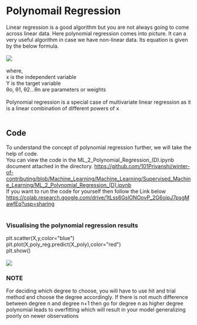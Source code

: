 # Polynomail Regression 
Linear regression is a good algorithm but you are not always going to come across linear data. Here polynomial regression comes into picture. 
It can a very useful algorithm in case we have non-linear data. 
Its equation is given by the below formula. <br/><br/>
![](https://github.com/101Priyanshi/winter-of-contributing/blob/Machine_Learning/Machine_Learning/Supervised_Machine_Learning/Assets/poly_reg_1.png) <br/><br/>
where,<br/> 
x is the independent variable <br/>
Y is the target variable <br/>
θo, θ1, θ2...θn are parameters or weights<br/><br/>
Polynomial regression is a special case of multivariate linear regression as it is a linear combination of different powers of x <br/><br/>


## Code
To understand the concept of polynomial regression further, we will take the help of code. <br/>
You can view the code in the  ML_2_Polynomial_Regression_(D).ipynb document attached in the directory. 
https://github.com/101Priyanshi/winter-of-contributing/blob/Machine_Learning/Machine_Learning/Supervised_Machine_Learning/ML_2_Polynomial_Regression_(D).ipynb<br/>
If you want to run the code for yourself then follow the Link below<br/>
https://colab.research.google.com/drive/1tLss6GslONOovP_2G6oipJ7psgMawfEq?usp=sharing
<br/><br/>
### Visualising the polynomial regression results
plt.scatter(X,y,color="blue")<br/>
plt.plot(X,poly_reg.predict(X_poly),color="red")<br/>
plt.show()<br/><br/>
![](https://github.com/101Priyanshi/winter-of-contributing/blob/Machine_Learning/Machine_Learning/Supervised_Machine_Learning/Assets/poly_reg_2.PNG)
 
### NOTE
For deciding which degree to choose, you will have to use hit and trial method and choose the degree accordingly. 
If there is not much difference between degree n and degree n+1 then go for degree n as higher degree polynomial leads to overfitting 
which will result in your model generalizing poorly on newer observations
